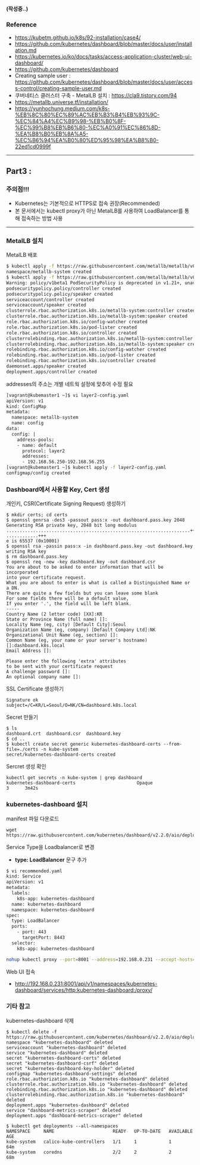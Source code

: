**(작성중..)**

### Reference
- https://kubetm.github.io/k8s/92-installation/case4/
- https://github.com/kubernetes/dashboard/blob/master/docs/user/installation.md
- https://kubernetes.io/ko/docs/tasks/access-application-cluster/web-ui-dashboard/
- https://github.com/kubernetes/dashboard
- Creating sample user : https://github.com/kubernetes/dashboard/blob/master/docs/user/access-control/creating-sample-user.md
- 쿠버네티스 클러스터 구축 - MetalLB 설치 : https://cla9.tistory.com/94
- https://metallb.universe.tf/installation/
- https://yunhochung.medium.com/k8s-%EB%8C%80%EC%89%AC%EB%B3%B4%EB%93%9C-%EC%84%A4%EC%B9%98-%EB%B0%8F-%EC%99%B8%EB%B6%80-%EC%A0%91%EC%86%8D-%EA%B8%B0%EB%8A%A5-%EC%B6%94%EA%B0%80%ED%95%98%EA%B8%B0-22ed1cd0999f
----
## Part3 : 
### 주의점!!!
- Kubernetes는 기본적으로 HTTPS로 접속 권장(Recommended)
- 본 문서에서는 kubectl proxy가 아닌 MetalLB를 사용하여 LoadBalancer를 통해 접속하는 방법 사용
----
### MetalLB 설치
MetalLB 배포
```bash
$ kubectl apply -f https://raw.githubusercontent.com/metallb/metallb/v0.10.2/manifests/namespace.yaml
namespace/metallb-system created
$ kubectl apply -f https://raw.githubusercontent.com/metallb/metallb/v0.10.2/manifests/metallb.yaml
Warning: policy/v1beta1 PodSecurityPolicy is deprecated in v1.21+, unavailable in v1.25+
podsecuritypolicy.policy/controller created
podsecuritypolicy.policy/speaker created
serviceaccount/controller created
serviceaccount/speaker created
clusterrole.rbac.authorization.k8s.io/metallb-system:controller created
clusterrole.rbac.authorization.k8s.io/metallb-system:speaker created
role.rbac.authorization.k8s.io/config-watcher created
role.rbac.authorization.k8s.io/pod-lister created
role.rbac.authorization.k8s.io/controller created
clusterrolebinding.rbac.authorization.k8s.io/metallb-system:controller created
clusterrolebinding.rbac.authorization.k8s.io/metallb-system:speaker created
rolebinding.rbac.authorization.k8s.io/config-watcher created
rolebinding.rbac.authorization.k8s.io/pod-lister created
rolebinding.rbac.authorization.k8s.io/controller created
daemonset.apps/speaker created
deployment.apps/controller created
```
addresses의 주소는 개별 네트웍 설정에 맞추어 수정 필요
```bash
[vagrant@kubemaster1 ~]$ vi layer2-config.yaml
apiVersion: v1
kind: ConfigMap
metadata:
  namespace: metallb-system
  name: config
data:
  config: |
    address-pools:
    - name: default
      protocol: layer2
      addresses:
      - 192.168.56.250-192.168.56.255
[vagrant@kubemaster1 ~]$ kubectl apply -f layer2-config.yaml
configmap/config created
```
### Dashboard에서 사용할 Key, Cert 생성
개인키, CSR(Certificate Signing Request) 생성하기
```
$ mkdir certs; cd certs
$ openssl genrsa -des3 -passout pass:x -out dashboard.pass.key 2048
Generating RSA private key, 2048 bit long modulus
.....................................................................+++
............+++
e is 65537 (0x10001)
$ openssl rsa -passin pass:x -in dashboard.pass.key -out dashboard.key
writing RSA key
$ rm dashboard.pass.key
$ openssl req -new -key dashboard.key -out dashboard.csr
You are about to be asked to enter information that will be incorporated
into your certificate request.
What you are about to enter is what is called a Distinguished Name or a DN.
There are quite a few fields but you can leave some blank
For some fields there will be a default value,
If you enter '.', the field will be left blank.
-----
Country Name (2 letter code) [XX]:KR
State or Province Name (full name) []:
Locality Name (eg, city) [Default City]:Seoul
Organization Name (eg, company) [Default Company Ltd]:NK
Organizational Unit Name (eg, section) []:
Common Name (eg, your name or your server's hostname) []:dashboard.k8s.local
Email Address []:

Please enter the following 'extra' attributes
to be sent with your certificate request
A challenge password []:
An optional company name []:
```
SSL Certificate 생성하기
```$ openssl x509 -req -sha256 -days 365 -in dashboard.csr -signkey dashboard.key -out dashboard.crt
Signature ok
subject=/C=KR/L=Seoul/O=NK/CN=dashboard.k8s.local
```
Secret 만들기
```
$ ls
dashboard.crt  dashboard.csr  dashboard.key
$ cd ..
$ kubectl create secret generic kubernetes-dashboard-certs --from-file=./certs -n kube-system
secret/kubernetes-dashboard-certs created
```
Sercret 생성 확인
```
kubectl get secrets -n kube-system | grep dashboard
kubernetes-dashboard-certs                       Opaque                                3      3m42s
```


### kubernetes-dashboard 설치
manifest 파일 다운로드
```
wget https://raw.githubusercontent.com/kubernetes/dashboard/v2.2.0/aio/deploy/recommended.yaml
```
Service Type을 Loadbalancer로 변경
* **type: LoadBalancer** 문구 추가
```bash
$ vi recommended.yaml
kind: Service
apiVersion: v1
metadata:
  labels:
    k8s-app: kubernetes-dashboard
  name: kubernetes-dashboard
  namespace: kubernetes-dashboard
spec:
  type: LoadBalancer
  ports:
    - port: 443
      targetPort: 8443
  selector:
    k8s-app: kubernetes-dashboard
```

```bash
nohup kubectl proxy --port=8001 --address=192.168.0.231 --accept-hosts='^*$' >/dev/null 2>&1 &
```

Web UI 접속
* http://192.168.0.231:8001/api/v1/namespaces/kubernetes-dashboard/services/http:kubernetes-dashboard:/proxy/


### 기타 참고
kubernetes-dashboard 삭제
```
$ kubectl delete -f https://raw.githubusercontent.com/kubernetes/dashboard/v2.2.0/aio/deploy/recommended.yaml
namespace "kubernetes-dashboard" deleted
serviceaccount "kubernetes-dashboard" deleted
service "kubernetes-dashboard" deleted
secret "kubernetes-dashboard-certs" deleted
secret "kubernetes-dashboard-csrf" deleted
secret "kubernetes-dashboard-key-holder" deleted
configmap "kubernetes-dashboard-settings" deleted
role.rbac.authorization.k8s.io "kubernetes-dashboard" deleted
clusterrole.rbac.authorization.k8s.io "kubernetes-dashboard" deleted
rolebinding.rbac.authorization.k8s.io "kubernetes-dashboard" deleted
clusterrolebinding.rbac.authorization.k8s.io "kubernetes-dashboard" deleted
deployment.apps "kubernetes-dashboard" deleted
service "dashboard-metrics-scraper" deleted
deployment.apps "dashboard-metrics-scraper" deleted

$ kubectl get deployments --all-namespaces
NAMESPACE     NAME                      READY   UP-TO-DATE   AVAILABLE   AGE
kube-system   calico-kube-controllers   1/1     1            1           64m
kube-system   coredns                   2/2     2            2           68m

```
